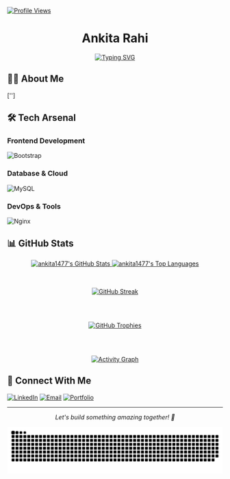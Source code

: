 [![Profile Views](https://visitcount.itsvg.in/api?id=Ankita_Rahi&label=Profile%20Views&color=1&icon=5&pretty=true)](https://visitcount.itsvg.in)

<h1 align="center">Ankita Rahi</h1>

<p align="center">
  <a href="https://git.io/typing-svg">
    <img src="https://readme-typing-svg.herokuapp.com?font=Fira+Code&weight=600&size=24&pause=1000&color=58A6FF&center=true&vCenter=true&width=500&lines=Full+Stack+Developer;Open+Source+Contributor;Tech+Enthusiast" alt="Typing SVG" />
  </a>
</p>

## 👨‍💻 About Me

['']

## 🛠️ Tech Arsenal

### Frontend Development
![Bootstrap](https://img.shields.io/badge/-Bootstrap-7952B3?style=for-the-badge&logo=bootstrap&logoColor=white)

### Database & Cloud
![MySQL](https://img.shields.io/badge/-MySQL-4479A1?style=for-the-badge&logo=mysql&logoColor=white)

### DevOps & Tools
![Nginx](https://img.shields.io/badge/-Nginx-009639?style=for-the-badge&logo=nginx&logoColor=white)


## 📊 GitHub Stats
<div align="center">
  
  <!-- GitHub Stats Card -->
  <a href="https://github.com/ankita1477">
    <img src="https://github-readme-stats.vercel.app/api?username=ankita1477&show_icons=true&theme=github_dark&hide_border=true&include_all_commits=true&count_private=true" alt="ankita1477's GitHub Stats" height="180px"/>
  </a>
  <!-- Top Languages Card -->
  <a href="https://github.com/ankita1477">
    <img src="https://github-readme-stats.vercel.app/api/top-langs/?username=ankita1477&theme=github_dark&hide_border=true&layout=compact&langs_count=6" alt="ankita1477's Top Languages" height="180px"/>
  </a>
  
  <!-- Streak Stats -->
  <br/><br/>
  <a href="https://github.com/ankita1477">
    <img src="https://github-readme-streak-stats.vercel.app/?user=ankita1477&theme=github-dark-blue&hide_border=true&date_format=M%20j%5B%2C%20Y%5D&ring=58A6FF&fire=58A6FF&currStreakLabel=58A6FF" alt="GitHub Streak"/>
  </a>
  
  <br/><br/>
  
  <!-- Trophy -->
  <a href="https://github.com/ankita1477">
    <img src="https://github-profile-trophy.vercel.app/?username=ankita1477&theme=onestar&no-frame=true&row=1&column=6&margin-w=8" alt="GitHub Trophies"/>
  </a>
  
  <br/><br/>
  
  <!-- Activity Graph -->
  <a href="https://github.com/ankita1477">
    <img src="https://github-readme-activity-graph.vercel.app/graph?username=ankita1477&custom_title=Contribution%20Graph&theme=github-compact&hide_border=true" alt="Activity Graph" />
  </a>
</div>

## 🤝 Connect With Me

[![LinkedIn](https://img.shields.io/badge/-LinkedIn-0A66C2?style=for-the-badge&logo=LinkedIn&logoColor=white)]() [![Email](https://img.shields.io/badge/-Email-D14836?style=for-the-badge&logo=Gmail&logoColor=white)](mailto:) [![Portfolio](https://img.shields.io/badge/-Portfolio-000000?style=for-the-badge&logo=About.me&logoColor=white)]()

---

<p align="center">
  <i>Let's build something amazing together! 🚀</i>
</p>

<p align="center">
  <img src="https://raw.githubusercontent.com/Platane/snk/output/github-contribution-grid-snake.svg" alt="Snake animation"/>
</p>